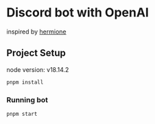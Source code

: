# Discord bot with OpenAI 

inspired by [hermione](https://github.com/hsiangfeng/hermione)

## Project Setup

node version: v18.14.2

```sh
pnpm install
```

### Running bot

```sh
pnpm start
```
